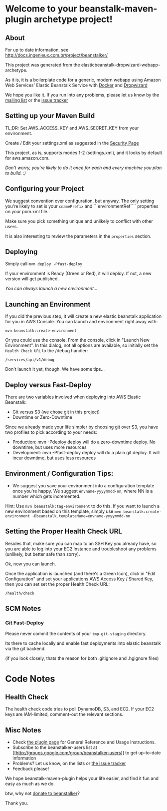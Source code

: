 # Welcome to your beanstalk-maven-plugin archetype project!

## About

For up to date information, see http://docs.ingenieux.com.br/project/beanstalker/

This project was generated from the elasticbeanstalk-dropwizard-webapp-archetype. 

As it is, it is a boilerplate code for a generic, modern webapp using Amazon Web Services' Elastic Beanstalk Service with [Docker](http://docker.io) and [Dropwizard](http://dropwizard.github.io/)

We hope you like it. If you run into any problems, please let us know by the [mailing list](http://groups.google.com/group/beanstalker-users) or the [issue tracker](http://github.com/ingenieux/beanstalker/issues) 

## Setting up your Maven Build

TL;DR: Set AWS_ACCESS_KEY and AWS_SECRET_KEY from your environment.

Create / Edit your settings.xml as suggested in the [Security Page](http://beanstalker.ingenieux.com.br/beanstalk-maven-plugin/security.html) 

This project, as is, supports modes 1-2 (settings.xml), and it looks by default for aws.amazon.com. 

*Don't worry, you're likely to do it once for each and every machine you plan to build. :)*

## Configuring your Project

We suggest convention over configuration, but anyway. The only setting you're likely to set is your ```cnamePrefix``` and ```environmentRef```` properties on your pom.xml file. 

Make sure you pick something unique and unlikely to conflict with other users.

It is also interesting to review the parameters in the ```properties``` section.

## Deploying

Simply call ```mvn deploy -Pfast-deploy```

If your environment is Ready (Green or Red), it will deploy. If not, a new version will get published. 

*You can always launch a new environment...*

## Launching an Environment

If you did the previous step, it will create a new elastic beanstalk application for you in AWS Console. You can launch and environment right away with:

```mvn beanstalk:create-environment```

Or you could use the console. From the console, click in "Launch New Environment". In this dialog, not all options are available, so initially set the ```Health Check URL``` to the /debug handler:

```/services/api/v1/debug```

Don't launch it yet, though. We have some tips...

## Deploy versus Fast-Deploy

There are two variables involved when deploying into AWS Elastic Beanstalk:

  - Git versus S3 (we chose git in this project)
  - Downtime or Zero-Downtime

Since we already made your life simpler by choosing git over S3, you have two profiles to pick according to your needs:

  - Production: mvn -Pdeploy deploy will do a zero-downtime deploy. No downtime, but uses more resources
  - Development: mvn -Pfast-deploy deploy will do a plain git deploy. It will incur downtime, but uses less resources

## Environment / Configuration Tips:

  - We suggest you save your environment into a configuration template once you're happy. We suggest ```envname-yyyymmdd-nn```, where NN is a number which gets incremented. 

Hint: Use ```mvn beanstalk:tag-environment``` to do this. If you want to launch a new environment based on this template, simply use ```mvn beanstalk:create-environment -Dbeanstalk.templateName=envname-yyyymmdd-nn```

## Setting the Proper Health Check URL

Besides that, make sure you can map to an SSH Key you already have, so you are able to log into your EC2 Instance and troubleshoot any problems (unlikely, but better safe than sorry).

Ok, now you can launch.

Once the application is launched (and there's a Green Icon), click in "Edit Configuration" and set your applications AWS Access Key / Shared Key, then you can set set the proper Health Check URL:

```/health/check```

## SCM Notes

### Git Fast-Deploy

Please never commit the contents of your ```tmp-git-staging``` directory. 

Its there to cache locally and enable fast deployments into elastic beanstalk via the git backend.

(if you look closely, thats the reason for both .gitignore and .hgignore files)

# Code Notes

## Health Check

The health check code tries to poll DynamoDB, S3, and EC2. If your EC2 keys are IAM-limited, comment-out the relevant sections.

## Misc Notes

 - Check [the plugin page](http://beanstalker.ingenieux.com.br/beanstalk-maven-plugin/) for General Reference and Usage Instructions.
 - Subscribe to the beanstalker-users list at [[http://groups.google.com/group/beanstalker-users]] to get up-to-date information
 - Problems? Let us know, on the lists or [the issue tracker](http://github.com/ingenieux/beanstalker/issues)
 - Feedback please!

We hope beanstalk-maven-plugin helps your life easier, and find it fun and easy as much as we do.

btw, why not [donate to beanstalker](http://beanstalker.ingenieux.com.br/donate.html)?

Thank you.

